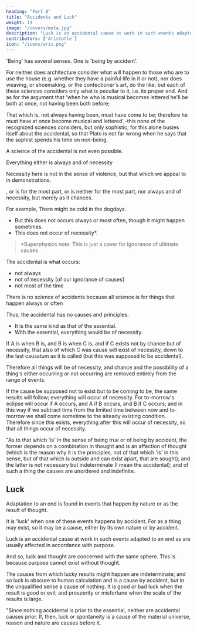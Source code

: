 ```yaml
---
heading: "Part 8"
title: "Accidents and Luck"
weight: 14
image: "/covers/meta.jpg"
description: "Luck is an accidental cause at work in such events adapted to an end as are usually effected in accordance with purpose"
contributors: ['Aristotle']
icon: "/icons/aris.png"
---
```




'Being' has several senses. One is 'being by accident'. <!-- , we must consider first that which 'is' in this sense. Evidently none of the traditional sciences busies itself about the accidental. --> 

For neither does architecture consider what will happen to those who are to use the house (e.g. whether they have a painful life in it or not), nor does weaving, or shoemaking, or the confectioner's art, do the like; but each of these sciences considers only what is peculiar to it, i.e. its proper end. And as for the argument that 'when he who is musical becomes lettered he'll be both at once, not having been both before; 

That which is, not always having been, must have come to be; therefore he must have at once become musical and lettered',-this none of the recognized sciences considers, but only sophistic; for this alone busies itself about the accidental, so that Plato is not far wrong when he says that the sophist spends his time on non-being.

A science of the accidental is not even possible. 

Everything either is always and of necessity 

Necessity here is not in the sense of violence, but that which we appeal to in demonstrations. 

, or is for the most part, or is neither for the most part, nor always and of necessity, but merely as it chances.

For example, There might be cold in the dogdays. 
- But this does not occurs always or most often, though it might happen sometimes.
- This does not occur of necessity*.


> *Superphysics note: This is just a cover for ignorance of ultimate causes


The accidental is what occurs:
- not always
- not of necessity [of our ignorance of causes]
- not most of the time

There is no science of accidents because all science is for things that happen always or often<!--  for the most part -->
<!-- , but the accidental is in neither of these classes. -->

Thus, the accidental has <!-- "Evidently there are --> no causes and principles. 
- It is the same kind as that of the essential. 
- With the essential, everything would be of necessity. 

If A is when B is, and B is when C is, and if C exists not by chance but of necessity, that also of which C was cause will exist of necessity, down to the last causatum as it is called (but this was supposed to be accidental). 

Therefore all things will be of necessity, and chance and the possibility of a thing's either occurring or not occurring are removed entirely from the range of events. 

If the cause be supposed not to exist but to be coming to be, the same results will follow; everything will occur of necessity. For to-morrow's eclipse will occur if A occurs, and A if B occurs, and B if C occurs; and in this way if we subtract time from the limited time between now and to-morrow we shall come sometime to the already existing condition. Therefore since this exists, everything after this will occur of necessity, so that all things occur of necessity.

"As to that which 'is' in the sense of being true or of being by accident, the former depends on a combination in thought and is an affection of thought (which is the reason why it is the principles, not of that which 'is' in this sense, but of that which is outside and can exist apart, that are sought); and the latter is not necessary but indeterminate (I mean the accidental); and of such a thing the causes are unordered and indefinite.


## Luck

Adaptation to an end is found in events that happen by nature or as the result of thought. 


It is 'luck' when one of these events happens by accident. For as a thing may exist, so it may be a cause, either by its own nature or by accident. 

Luck is an accidental cause at work in such events adapted to an end as are usually effected in accordance with purpose. 

And so, luck and thought are concerned with the same sphere. This is because purpose cannot exist without thought. 

The causes from which lucky results might happen are indeterminate; and so luck is obscure to human calculation and is a cause by accident, but in the unqualified sense a cause of nothing. It is good or bad luck when the result is good or evil; and prosperity or misfortune when the scale of the results is large.

"Since nothing accidental is prior to the essential, neither are accidental causes prior. If, then, luck or spontaneity is a cause of the material universe, reason and nature are causes before it.

